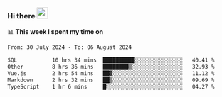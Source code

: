 ### Hi there <a href="https://www.gautamkrishnar.com/"><img src="https://media.giphy.com/media/hvRJCLFzcasrR4ia7z/giphy.gif" width="25px"></a>

📊 **This week I spent my time on**

<!--START_SECTION:waka-->

```txt
From: 30 July 2024 - To: 06 August 2024

SQL           10 hrs 34 mins  ██████████░░░░░░░░░░░░░░░   40.41 %
Other         8 hrs 36 mins   ████████▒░░░░░░░░░░░░░░░░   32.93 %
Vue.js        2 hrs 54 mins   ██▓░░░░░░░░░░░░░░░░░░░░░░   11.12 %
Markdown      2 hrs 32 mins   ██▒░░░░░░░░░░░░░░░░░░░░░░   09.69 %
TypeScript    1 hr 6 mins     █░░░░░░░░░░░░░░░░░░░░░░░░   04.27 %
```

<!--END_SECTION:waka-->
